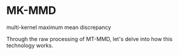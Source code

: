 # MK-MMD
multi-kernel maximum mean discrepancy 


Through the raw processing of MT-MMD, let's delve into how this technology works.